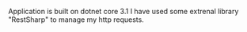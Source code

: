 Application is built on dotnet core 3.1
I have used some extrenal library "RestSharp" to manage my http requests.
